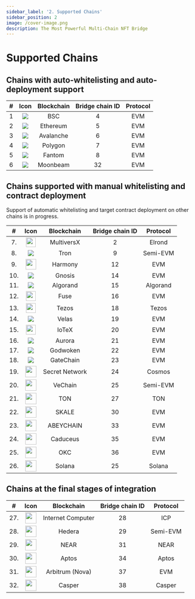 ```yaml
---
sidebar_label: '2. Supported Chains'
sidebar_position: 2
image: /cover-image.png
description: The Most Powerful Multi-Chain NFT Bridge
---
```


# Supported Chains

## Chains with auto-whitelisting and auto-deployment support

|#|Icon|Blockchain|Bridge chain ID|Protocol|
|:-:|:-:|:-:|:-:|:-:|
|1| <img src="../../../assets/chain/Binance.svg" class="inline" />| BSC|4|EVM|
|2|<img src="../../../assets/chain/Etherium.svg" class="inline" />| Ethereum|5|EVM|
|3| <img src="../../../assets/chain/Avalanche.svg" class="inline" /> |Avalanche|6|EVM|
|4| <img src="../../../assets/chain/Polygon.svg" class="inline" />| Polygon|7|EVM|
|5| <img src="../../../assets/chain/Fantom.svg" class="inline" />| Fantom|8|EVM|
|6| <img src="../../../assets/chain/Moonbeam.svg" class="inline" /> | Moonbeam|32|EVM|

## Chains supported with manual whitelisting and contract deployment

Support of automatic whitelisting and target contract deployment on other chains is in progress.

|#|Icon|Blockchain|Bridge chain ID|Protocol|
|:-:|:-:|:-:|:-:|:-:|
|7.| <img src="../../../assets/chain/MultiversX.png" class="inline" width="26"/>| MultiversX|2|Elrond|
|8.| <img src="../../../assets/chain/Tron.svg" class="inline" />| Tron|9|Semi-EVM|
|9.| <img src="../../../assets/chain/harmony.svg" class="inline" width="28"/>| Harmony|12|EVM|
|10.| <img src="../../../assets/chain/Gnosis.svg" class="inline" />| Gnosis|14|EVM|
|11.| <img src="../../../assets/chain/Algarand.svg" class="inline" />| Algorand|15|Algorand|
|12.| <img src="../../../assets/chain/Fuse.png" class="inline" width="26"/>| Fuse|16|EVM|
|13.| <img src="../../../assets/chain/Tezos.png" class="inline" width="26"/>| Tezos|18|Tezos|
|14.| <img src="../../../assets/chain/velas.svg" class="inline" />| Velas|19|EVM|
|15.| <img src="../../../assets/chain/iotx.svg" class="inline" width="26"/>| IoTeX|20|EVM|
|16.| <img src="../../../assets/chain/aurora.svg" class="inline" />| Aurora|21|EVM|
|17.| <img src="../../../assets/chain/godwoken.svg" class="inline" />| Godwoken|22|EVM|
|18.| <img src="../../../assets/chain/GateChain.svg" class="inline" />| GateChain|23|EVM|
|19.| <img src="../../../assets/chain/secret.svg" class="inline" width="30"/>| Secret Network|24|Cosmos|
|20.| <img src="../../../assets/chain/VeChain.png" class="inline" width="30"/>| VeChain|25|Semi-EVM|
|21.| <img src="../../../assets/chain/ton.svg" class="inline" width="30"/>| TON |27|TON|
|22.| <img src="../../../assets/chain/Skale.png" class="inline" width="30"/>| SKALE |30|EVM|
|23.| <img src="../../../assets/chain/Abey.svg" class="inline" width="30"/>| ABEYCHAIN |33|EVM|
|24.| <img src="../../../assets/chain/caduceus.png" class="inline" width="30"/>| Caduceus|35|EVM|
|25.| <img src="../../../assets/chain/OKC.svg" class="inline" width="30"/>| OKC |36|EVM|
|26.| <img src="../../../assets/chain/Solana.svg" class="inline" width="30"/>| Solana|25|Solana|

## Chains at the final stages of integration

|#|Icon|Blockchain|Bridge chain ID|Protocol|
|:-:|:-:|:-:|:-:|:-:|
|27.| <img src="../../../assets/chain/InternetComputer.svg" class="inline" width="30"/>| Internet Computer|28|ICP|
|28.| <img src="../../../assets/chain/Hedera.svg" class="inline" width="30"/>| Hedera|29|Semi-EVM|
|29.| <img src="../../../assets/chain/NEAR.png" class="inline" width="30"/>| NEAR|31|NEAR|
|30.| <img src="../../../assets/chain/Aptos.png" class="inline" width="30"/>| Aptos|34|Aptos|
|31.| <img src="../../../assets/chain/Arbitrum.jpg" class="inline" width="30"/>| Arbitrum (Nova)|37|EVM|
|32.| <img src="../../../assets/chain/Casper.svg" class="inline" width="30"/>| Casper|38|Casper|

